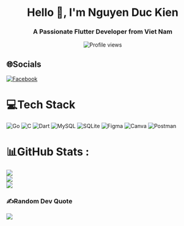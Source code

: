 <h1 align="center">Hello 👋, I'm Nguyen Duc Kien</h1>
<h3 align="center">A Passionate Flutter Developer from Viet Nam</h3>

<p align="center">
  <img src="https://komarev.com/ghpvc/?username=DuckienDev&label=Profile%20views&color=0e75b6&style=flat" alt="Profile views" />
</p>


## 🌐Socials
[![Facebook](https://img.shields.io/badge/Facebook-%231877F2.svg?logo=Facebook&logoColor=white)](https://facebook.com/https://www.facebook.com/nguyen.uc.kien.947201) 

# 💻Tech Stack
![Go](https://img.shields.io/badge/go-%2300ADD8.svg?style=for-the-badge&logo=go&logoColor=white) ![C](https://img.shields.io/badge/c-%2300599C.svg?style=for-the-badge&logo=c&logoColor=white) ![Dart](https://img.shields.io/badge/dart-%230175C2.svg?style=for-the-badge&logo=dart&logoColor=white) ![MySQL](https://img.shields.io/badge/mysql-%2300f.svg?style=for-the-badge&logo=mysql&logoColor=white) ![SQLite](https://img.shields.io/badge/sqlite-%2307405e.svg?style=for-the-badge&logo=sqlite&logoColor=white) 	![Figma](https://img.shields.io/badge/figma-%23F24E1E.svg?style=for-the-badge&logo=figma&logoColor=white) ![Canva](https://img.shields.io/badge/Canva-%2300C4CC.svg?style=for-the-badge&logo=Canva&logoColor=white) ![Postman](https://img.shields.io/badge/Postman-FF6C37?style=for-the-badge&logo=postman&logoColor=white)
# 📊GitHub Stats :
![](https://github-readme-stats.vercel.app/api?username=DuckienDev&theme=vision-friendly-dark&hide_border=true&include_all_commits=true&count_private=false)<br/>
![](https://github-readme-streak-stats.herokuapp.com/?user=DuckienDev&theme=vision-friendly-dark&hide_border=true)<br/>
![](https://github-readme-stats.vercel.app/api/top-langs/?username=DuckienDev&theme=vision-friendly-dark&hide_border=true&include_all_commits=true&count_private=false&layout=compact)

### ✍️Random Dev Quote
![](https://quotes-github-readme.vercel.app/api?type=vetical&theme=gruvbox)

